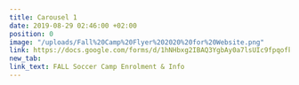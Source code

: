 ```yaml
---
title: Carousel 1
date: 2019-08-29 02:46:00 +02:00
position: 0
image: "/uploads/Fall%20Camp%20Flyer%202020%20for%20Website.png"
link: https://docs.google.com/forms/d/1hNHbxg2IBAQ3YgbAy0a7lsUIc9fpqofkG6Ft5Ig9DR0/edit?usp=drive_web
new_tab: 
link_text: FALL Soccer Camp Enrolment & Info
---
```


